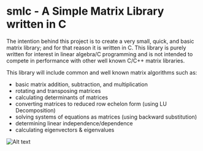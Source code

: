 # smlc - A Simple Matrix Library written in C

The intention behind this project is to create a very small, quick, and basic matrix library; and for that reason it is written in C. This library is purely written for interest in linear algebra/C programming and is not intended to compete in performance with other well known C/C++ matrix libraries. 

This library will include common and well known matrix algorithms such as:
  - basic matrix addition, subtraction, and multiplication
  - rotating and transposing matrices
  - calculating determinants of matrices
  - converting matrices to reduced row echelon form (using LU Decomposition) 
  - solving systems of equations as matrices (using backward substitution)
  - determining linear independence/dependence 
  - calculating eigenvectors & eigenvalues
  
  
  
  
  
 ![Alt text](https://cloud.githubusercontent.com/assets/10769110/26377688/3177e988-3fc6-11e7-81b0-169de837619d.gif)
  
